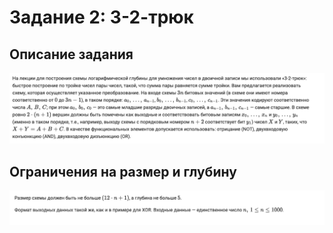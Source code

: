 # Задание 2: 3-2-трюк

## Описание задания

![](./assets/1.png)

## Ограничения на размер и глубину

![](./assets/2.png)
